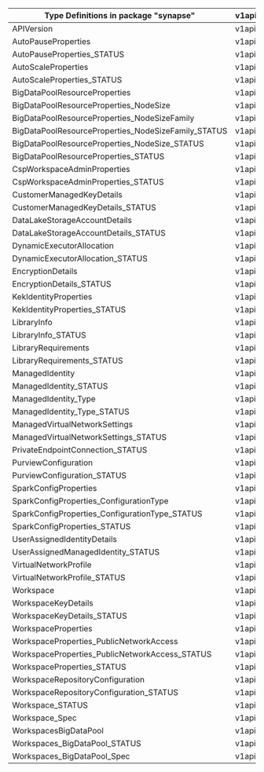 | Type Definitions in package "synapse"               | v1api20210601 |
|-----------------------------------------------------|---------------|
| APIVersion                                          | v1api20210601 |
| AutoPauseProperties                                 | v1api20210601 |
| AutoPauseProperties_STATUS                          | v1api20210601 |
| AutoScaleProperties                                 | v1api20210601 |
| AutoScaleProperties_STATUS                          | v1api20210601 |
| BigDataPoolResourceProperties                       | v1api20210601 |
| BigDataPoolResourceProperties_NodeSize              | v1api20210601 |
| BigDataPoolResourceProperties_NodeSizeFamily        | v1api20210601 |
| BigDataPoolResourceProperties_NodeSizeFamily_STATUS | v1api20210601 |
| BigDataPoolResourceProperties_NodeSize_STATUS       | v1api20210601 |
| BigDataPoolResourceProperties_STATUS                | v1api20210601 |
| CspWorkspaceAdminProperties                         | v1api20210601 |
| CspWorkspaceAdminProperties_STATUS                  | v1api20210601 |
| CustomerManagedKeyDetails                           | v1api20210601 |
| CustomerManagedKeyDetails_STATUS                    | v1api20210601 |
| DataLakeStorageAccountDetails                       | v1api20210601 |
| DataLakeStorageAccountDetails_STATUS                | v1api20210601 |
| DynamicExecutorAllocation                           | v1api20210601 |
| DynamicExecutorAllocation_STATUS                    | v1api20210601 |
| EncryptionDetails                                   | v1api20210601 |
| EncryptionDetails_STATUS                            | v1api20210601 |
| KekIdentityProperties                               | v1api20210601 |
| KekIdentityProperties_STATUS                        | v1api20210601 |
| LibraryInfo                                         | v1api20210601 |
| LibraryInfo_STATUS                                  | v1api20210601 |
| LibraryRequirements                                 | v1api20210601 |
| LibraryRequirements_STATUS                          | v1api20210601 |
| ManagedIdentity                                     | v1api20210601 |
| ManagedIdentity_STATUS                              | v1api20210601 |
| ManagedIdentity_Type                                | v1api20210601 |
| ManagedIdentity_Type_STATUS                         | v1api20210601 |
| ManagedVirtualNetworkSettings                       | v1api20210601 |
| ManagedVirtualNetworkSettings_STATUS                | v1api20210601 |
| PrivateEndpointConnection_STATUS                    | v1api20210601 |
| PurviewConfiguration                                | v1api20210601 |
| PurviewConfiguration_STATUS                         | v1api20210601 |
| SparkConfigProperties                               | v1api20210601 |
| SparkConfigProperties_ConfigurationType             | v1api20210601 |
| SparkConfigProperties_ConfigurationType_STATUS      | v1api20210601 |
| SparkConfigProperties_STATUS                        | v1api20210601 |
| UserAssignedIdentityDetails                         | v1api20210601 |
| UserAssignedManagedIdentity_STATUS                  | v1api20210601 |
| VirtualNetworkProfile                               | v1api20210601 |
| VirtualNetworkProfile_STATUS                        | v1api20210601 |
| Workspace                                           | v1api20210601 |
| WorkspaceKeyDetails                                 | v1api20210601 |
| WorkspaceKeyDetails_STATUS                          | v1api20210601 |
| WorkspaceProperties                                 | v1api20210601 |
| WorkspaceProperties_PublicNetworkAccess             | v1api20210601 |
| WorkspaceProperties_PublicNetworkAccess_STATUS      | v1api20210601 |
| WorkspaceProperties_STATUS                          | v1api20210601 |
| WorkspaceRepositoryConfiguration                    | v1api20210601 |
| WorkspaceRepositoryConfiguration_STATUS             | v1api20210601 |
| Workspace_STATUS                                    | v1api20210601 |
| Workspace_Spec                                      | v1api20210601 |
| WorkspacesBigDataPool                               | v1api20210601 |
| Workspaces_BigDataPool_STATUS                       | v1api20210601 |
| Workspaces_BigDataPool_Spec                         | v1api20210601 |
